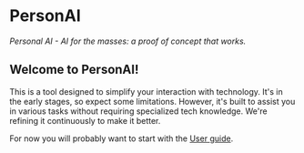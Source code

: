 # PersonAI

*Personal AI - AI for the masses: a proof of concept that works.*

## Welcome to PersonAI!
This is a tool designed to simplify your interaction with technology. 
It's in the early stages, so expect some limitations. 
However, it's built to assist you in various tasks without requiring specialized tech knowledge. 
We're refining it continuously to make it better.

For now you will probably want to start with the [User guide](USERGUIDE.md).
